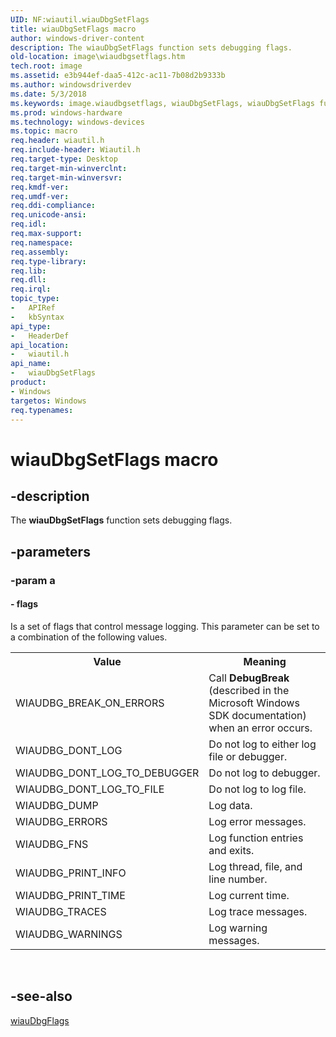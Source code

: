 ```yaml
---
UID: NF:wiautil.wiauDbgSetFlags
title: wiauDbgSetFlags macro
author: windows-driver-content
description: The wiauDbgSetFlags function sets debugging flags.
old-location: image\wiaudbgsetflags.htm
tech.root: image
ms.assetid: e3b944ef-daa5-412c-ac11-7b08d2b9333b
ms.author: windowsdriverdev
ms.date: 5/3/2018
ms.keywords: image.wiaudbgsetflags, wiauDbgSetFlags, wiauDbgSetFlags function [Imaging Devices], wiauFncs_d0f9a6a3-6958-44cb-9467-7f6413f95ca7.xml, wiautil/wiauDbgSetFlags
ms.prod: windows-hardware
ms.technology: windows-devices
ms.topic: macro
req.header: wiautil.h
req.include-header: Wiautil.h
req.target-type: Desktop
req.target-min-winverclnt: 
req.target-min-winversvr: 
req.kmdf-ver: 
req.umdf-ver: 
req.ddi-compliance: 
req.unicode-ansi: 
req.idl: 
req.max-support: 
req.namespace: 
req.assembly: 
req.type-library: 
req.lib: 
req.dll: 
req.irql: 
topic_type:
-	APIRef
-	kbSyntax
api_type:
-	HeaderDef
api_location:
-	wiautil.h
api_name:
-	wiauDbgSetFlags
product:
- Windows
targetos: Windows
req.typenames: 
---
```


# wiauDbgSetFlags macro


## -description


The <b>wiauDbgSetFlags</b> function sets debugging flags.


## -parameters




### -param a








#### - flags

Is a set of flags that control message logging. This parameter can be set to a combination of the following values.

<table>
<tr>
<th>Value</th>
<th>Meaning</th>
</tr>
<tr>
<td>
WIAUDBG_BREAK_ON_ERRORS

</td>
<td>
Call <b>DebugBreak</b> (described in the Microsoft Windows SDK documentation) when an error occurs.

</td>
</tr>
<tr>
<td>
WIAUDBG_DONT_LOG

</td>
<td>
Do not log to either log file or debugger.

</td>
</tr>
<tr>
<td>
WIAUDBG_DONT_LOG_TO_DEBUGGER

</td>
<td>
Do not log to debugger.

</td>
</tr>
<tr>
<td>
WIAUDBG_DONT_LOG_TO_FILE

</td>
<td>
Do not log to log file.

</td>
</tr>
<tr>
<td>
WIAUDBG_DUMP

</td>
<td>
Log data.

</td>
</tr>
<tr>
<td>
WIAUDBG_ERRORS

</td>
<td>
Log error messages.

</td>
</tr>
<tr>
<td>
WIAUDBG_FNS

</td>
<td>
Log function entries and exits.

</td>
</tr>
<tr>
<td>
WIAUDBG_PRINT_INFO

</td>
<td>
Log thread, file, and line number.

</td>
</tr>
<tr>
<td>
WIAUDBG_PRINT_TIME

</td>
<td>
Log current time.

</td>
</tr>
<tr>
<td>
WIAUDBG_TRACES

</td>
<td>
Log trace messages.

</td>
</tr>
<tr>
<td>
WIAUDBG_WARNINGS

</td>
<td>
Log warning messages.

</td>
</tr>
</table>
 


## -see-also




<a href="https://msdn.microsoft.com/library/windows/hardware/ff549643">wiauDbgFlags</a>
 

 

